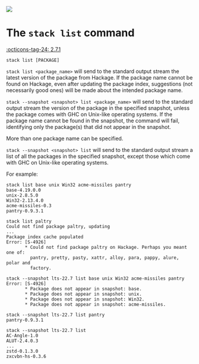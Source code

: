 <div class="hidden-warning"><a href="https://docs.haskellstack.org/"><img src="https://cdn.jsdelivr.net/gh/commercialhaskell/stack/doc/img/hidden-warning.svg"></a></div>

# The `stack list` command

[:octicons-tag-24: 2.7.1](https://github.com/commercialhaskell/stack/releases/tag/v2.7.1)

~~~text
stack list [PACKAGE]
~~~

`stack list <package_name>` will send to the standard output stream the latest
version of the package from Hackage. If the package name cannot be found on
Hackage, even after updating the package index, suggestions (not  necessarily
good ones) will be made about the intended package name.

`stack --snapshot <snapshot> list <package_name>` will send to the standard
output stream the version of the package in the specified snapshot, unless the
package comes with GHC on Unix-like operating systems. If the package name
cannot be found in the snapshot, the command will fail, identifying only the
package(s) that did not appear in the snapshot.

More than one package name can be specified.

`stack --snapshot <snapshot> list` will send to the standard output stream a
list of all the packages in the specified snapshot, except those which come with
GHC on Unix-like operating systems.

For example:

~~~text
stack list base unix Win32 acme-missiles pantry
base-4.19.0.0
unix-2.8.5.0
Win32-2.13.4.0
acme-missiles-0.3
pantry-0.9.3.1

stack list paltry
Could not find package paltry, updating
...
Package index cache populated
Error: [S-4926]
       * Could not find package paltry on Hackage. Perhaps you meant one of:
         pantry, pretty, pasty, xattr, alloy, para, pappy, alure, polar and
         factory.

stack --snapshot lts-22.7 list base unix Win32 acme-missiles pantry
Error: [S-4926]
       * Package does not appear in snapshot: base.
       * Package does not appear in snapshot: unix.
       * Package does not appear in snapshot: Win32.
       * Package does not appear in snapshot: acme-missiles.

stack --snapshot lts-22.7 list pantry
pantry-0.9.3.1

stack --snapshot lts-22.7 list
AC-Angle-1.0
ALUT-2.4.0.3
...
zstd-0.1.3.0
zxcvbn-hs-0.3.6
~~~
